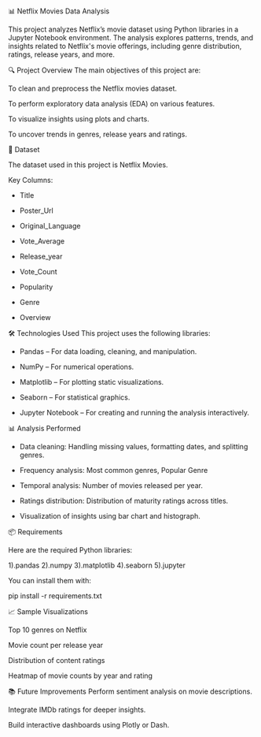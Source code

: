 📊 Netflix Movies Data Analysis

This project analyzes Netflix’s movie dataset using Python libraries in a Jupyter Notebook environment. The analysis explores patterns, trends, and insights related to Netflix's movie offerings, including genre distribution, ratings, release years, and more.

🔍 Project Overview
The main objectives of this project are:

To clean and preprocess the Netflix movies dataset.

To perform exploratory data analysis (EDA) on various features.

To visualize insights using plots and charts.

To uncover trends in genres, release years and ratings.

📁 Dataset

The dataset used in this project is Netflix Movies.

Key Columns:

- Title

- Poster_Url

- Original_Language

- Vote_Average

- Release_year

- Vote_Count

- Popularity

- Genre 

- Overview

🛠️ Technologies Used
This project uses the following libraries:

- Pandas – For data loading, cleaning, and manipulation.

- NumPy – For numerical operations.

- Matplotlib – For plotting static visualizations.

- Seaborn – For statistical graphics.

- Jupyter Notebook – For creating and running the analysis interactively.

📊 Analysis Performed

- Data cleaning: Handling missing values, formatting dates, and splitting genres.

- Frequency analysis: Most common genres, Popular Genre

- Temporal analysis: Number of movies released per year.

- Ratings distribution: Distribution of maturity ratings across titles.

- Visualization of insights using bar chart and histograph.

📦 Requirements

Here are the required Python libraries:

1).pandas
2).numpy
3).matplotlib
4).seaborn
5).jupyter

You can install them with:

pip install -r requirements.txt


📈 Sample Visualizations

Top 10 genres on Netflix

Movie count per release year

Distribution of content ratings

Heatmap of movie counts by year and rating

📚 Future Improvements
Perform sentiment analysis on movie descriptions.

Integrate IMDb ratings for deeper insights.

Build interactive dashboards using Plotly or Dash.

